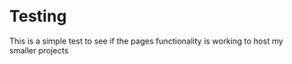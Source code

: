 # Testing
This is a simple test to see if the pages functionality is working to host my smaller projects
